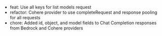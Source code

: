 <!-- The pattern we follow here is to keep the changelog for the latest version -->
<!-- Old changelogs are automatically attached to the GitHub releases -->

- feat: Use all keys for list models request
- refactor: Cohere provider to use completeRequest and response pooling for all requests
- chore: Added id, object, and model fields to Chat Completion responses from Bedrock and Cohere providers